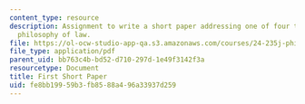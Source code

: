```yaml
---
content_type: resource
description: Assignment to write a short paper addressing one of four topics on the
  philosophy of law.
file: https://ol-ocw-studio-app-qa.s3.amazonaws.com/courses/24-235j-philosophy-of-law-spring-2012/fe8bb19959b3fb8588a496a33937d259_MIT24_235JS12_Firstpaper.pdf
file_type: application/pdf
parent_uid: bb763c4b-bd52-d710-297d-1e49f3142f3a
resourcetype: Document
title: First Short Paper
uid: fe8bb199-59b3-fb85-88a4-96a33937d259
---
```

